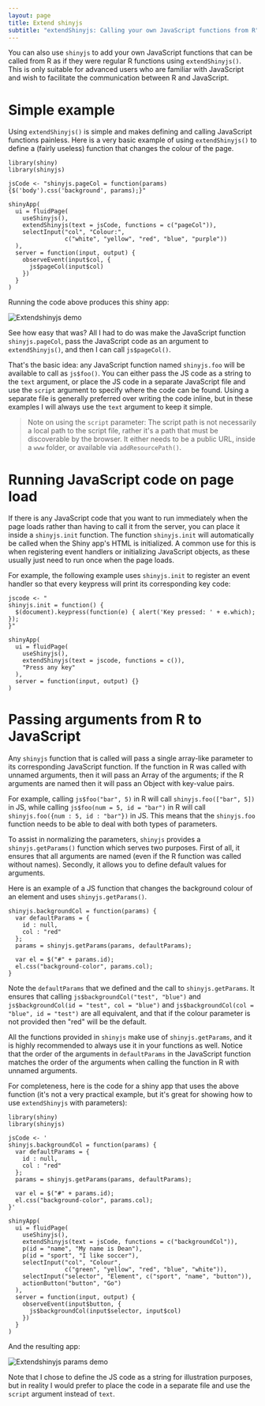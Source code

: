 ```yaml
---
layout: page
title: Extend shinyjs
subtitle: "extendShinyjs: Calling your own JavaScript functions from R"
---
```


You can also use `shinyjs` to add your own JavaScript functions that can be called from R as if they were regular R functions using `extendShinyjs()`. This is only suitable for advanced users who are familiar with JavaScript and wish to facilitate the communication between R and JavaScript.

<h1 id="extendshinyjs-simple">Simple example</h1>

Using `extendShinyjs()` is simple and makes defining and calling JavaScript functions painless. Here is a very basic example of using `extendShinyjs()` to define a (fairly useless) function that changes the colour of the page.

```
library(shiny)
library(shinyjs)

jsCode <- "shinyjs.pageCol = function(params){$('body').css('background', params);}"

shinyApp(
  ui = fluidPage(
    useShinyjs(),
    extendShinyjs(text = jsCode, functions = c("pageCol")),
    selectInput("col", "Colour:",
                c("white", "yellow", "red", "blue", "purple"))
  ),
  server = function(input, output) {
    observeEvent(input$col, {
      js$pageCol(input$col)
    })
  }
)
```

Running the code above produces this shiny app:

![Extendshinyjs demo](https://deanattali.com/assets/img/blog/shinyjs-improvements/extendshinyjs-demo.gif)

See how easy that was? All I had to do was make the JavaScript function `shinyjs.pageCol`, pass the JavaScript code as an argument to `extendShinyjs()`, and then I can call `js$pageCol()`.

That's the basic idea: any JavaScript function named `shinyjs.foo` will be available to call as `js$foo()`. You can either pass the JS code as a string to the `text` argument, or place the JS code in a separate JavaScript file and use the `script` argument to specify where the code can be found. Using a separate file is generally preferred over writing the code inline, but in these examples I will always use the `text` argument to keep it simple.

> Note on using the `script` parameter: The script path is not necessarily a local path to the script file, rather it's a path that must be discoverable by the browser. It either needs to be a public URL, inside a `www` folder, or available via `addResourcePath()`.

<h1 id="extendshinyjs-onload">Running JavaScript code on page load</h1>

If there is any JavaScript code that you want to run immediately when the page loads rather than having to call it from the server, you can place it inside a `shinyjs.init` function. The function `shinyjs.init` will automatically be called when the Shiny app's HTML is initialized. A common use for this is when registering event handlers or initializing JavaScript objects, as these usually just need to run once when the page loads.

For example, the following example uses `shinyjs.init` to register an event
handler so that every keypress will print its corresponding key code:

```
jscode <- "
shinyjs.init = function() {
  $(document).keypress(function(e) { alert('Key pressed: ' + e.which); });
}"

shinyApp(
  ui = fluidPage(
    useShinyjs(),
    extendShinyjs(text = jscode, functions = c()),
    "Press any key"
  ),
  server = function(input, output) {}
)
```

<h1 id="extendshinyjs-args">Passing arguments from R to JavaScript</h1>

Any `shinyjs` function that is called will pass a single array-like parameter to its corresponding JavaScript function. If the function in R was called with unnamed arguments, then it will pass an Array of the arguments; if the R arguments are named then it will pass an Object with key-value pairs.

For example, calling `js$foo("bar", 5)` in R will call `shinyjs.foo(["bar", 5])` in JS, while calling `js$foo(num = 5, id = "bar")` in R will call `shinyjs.foo({num : 5, id : "bar"})` in JS. This means that the `shinyjs.foo` function needs to be able to deal with both types of parameters.

To assist in normalizing the parameters, `shinyjs` provides a `shinyjs.getParams()` function which serves two purposes. First of all, it ensures that all arguments are named (even if the R function was called without names). Secondly, it allows you to define default values for arguments.

Here is an example of a JS function that changes the background colour of an element and uses `shinyjs.getParams()`.

```
shinyjs.backgroundCol = function(params) {
  var defaultParams = {
    id : null,
    col : "red"
  };
  params = shinyjs.getParams(params, defaultParams);

  var el = $("#" + params.id);
  el.css("background-color", params.col);
}
```

Note the `defaultParams` that we defined and the call to `shinyjs.getParams`. It ensures that calling `js$backgroundCol("test", "blue")` and `js$backgroundCol(id = "test", col = "blue")` and `js$backgroundCol(col = "blue", id = "test")` are all equivalent, and that if the colour parameter is not provided then "red" will be the default.

All the functions provided in `shinyjs` make use of `shinyjs.getParams`, and it is highly recommended to always use it in your functions as well. Notice that the order of the arguments in `defaultParams` in the JavaScript function matches the order of the arguments when calling the function in R with unnamed arguments.

For completeness, here is the code for a shiny app that uses the above function (it's not a very practical example, but it's great for showing how to use `extendShinyjs` with parameters):

```
library(shiny)
library(shinyjs)

jsCode <- '
shinyjs.backgroundCol = function(params) {
  var defaultParams = {
    id : null,
    col : "red"
  };
  params = shinyjs.getParams(params, defaultParams);

  var el = $("#" + params.id);
  el.css("background-color", params.col);
}'

shinyApp(
  ui = fluidPage(
    useShinyjs(),
    extendShinyjs(text = jsCode, functions = c("backgroundCol")),
    p(id = "name", "My name is Dean"),
    p(id = "sport", "I like soccer"),
    selectInput("col", "Colour",
                c("green", "yellow", "red", "blue", "white")),
    selectInput("selector", "Element", c("sport", "name", "button")),
    actionButton("button", "Go")
  ),
  server = function(input, output) {
    observeEvent(input$button, {
      js$backgroundCol(input$selector, input$col)
    })
  }
)
```

And the resulting app:

![Extendshinyjs params demo](https://deanattali.com/assets/img/blog/shinyjs-improvements/extendshinyjs-demo.gif)

Note that I chose to define the JS code as a string for illustration purposes, but in reality I would prefer to place the code in a separate file and use the `script` argument instead of `text`.
